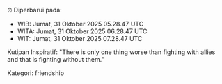 ⏰ Diperbarui pada:
- WIB: Jumat, 31 Oktober 2025 05.28.47 UTC
- WITA: Jumat, 31 Oktober 2025 06.28.47 UTC
- WIT: Jumat, 31 Oktober 2025 07.28.47 UTC

Kutipan Inspiratif:
"There is only one thing worse than fighting with allies and that is fighting without them."


Kategori: friendship

